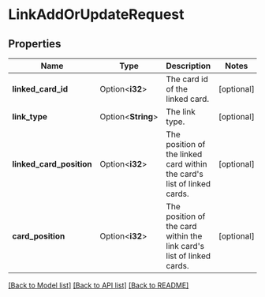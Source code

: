 # LinkAddOrUpdateRequest

## Properties

Name | Type | Description | Notes
------------ | ------------- | ------------- | -------------
**linked_card_id** | Option<**i32**> | The card id of the linked card. | [optional]
**link_type** | Option<**String**> | The link type. | [optional]
**linked_card_position** | Option<**i32**> | The position of the linked card within the card's list of linked cards. | [optional]
**card_position** | Option<**i32**> | The position of the card within the link card's list of linked cards. | [optional]

[[Back to Model list]](../README.md#documentation-for-models) [[Back to API list]](../README.md#documentation-for-api-endpoints) [[Back to README]](../README.md)


